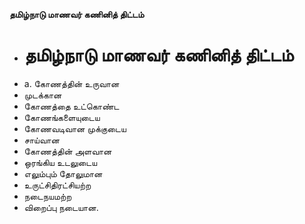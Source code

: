 **தமிழ்நாடு மாணவர் கணினித் திட்டம்**
- # தமிழ்நாடு மாணவர் கணினித் திட்டம்
- a. கோணத்தின் உருவான
- முடக்கான
- கோணத்தை உட்கொண்ட
- கோணங்களையுடைய
- கோணவடிவான முக்குடைய
- சாய்வான
- கோணத்தின் அளவான
- ஒரங்கிய உடலுடைய
- எலும்பும் தோலுமான
- உருட்சிதிரட்சியற்ற
- நடைநயமற்ற
- விறைப்பு நடையான.

